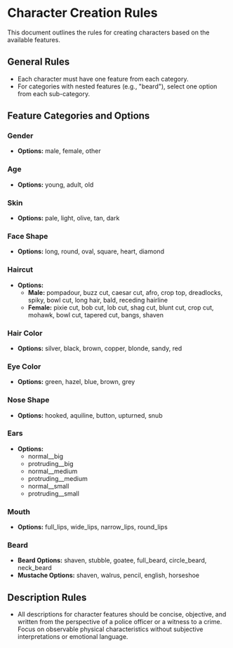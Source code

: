 # Character Creation Rules

This document outlines the rules for creating characters based on the available features.

## General Rules

*   Each character must have one feature from each category.
*   For categories with nested features (e.g., "beard"), select one option from each sub-category.

## Feature Categories and Options

### Gender
*   **Options:** male, female, other

### Age
*   **Options:** young, adult, old

### Skin
*   **Options:** pale, light, olive, tan, dark

### Face Shape
*   **Options:** long, round, oval, square, heart, diamond

### Haircut
*   **Options:**
    *   **Male:** pompadour, buzz cut, caesar cut, afro, crop top, dreadlocks, spiky, bowl cut, long hair, bald, receding hairline
    *   **Female:** pixie cut, bob cut, lob cut, shag cut, blunt cut, crop cut, mohawk, bowl cut, tapered cut, bangs, shaven

### Hair Color
*   **Options:** silver, black, brown, copper, blonde, sandy, red

### Eye Color
*   **Options:** green, hazel, blue, brown, grey

### Nose Shape
*   **Options:** hooked, aquiline, button, upturned, snub

### Ears
*   **Options:**
    *   normal__big
    *   protruding__big
    *   normal__medium
    *   protruding__medium
    *   normal__small
    *   protruding__small

### Mouth
*   **Options:** full_lips, wide_lips, narrow_lips, round_lips

### Beard
*   **Beard Options:** shaven, stubble, goatee, full_beard, circle_beard, neck_beard
*   **Mustache Options:** shaven, walrus, pencil, english, horseshoe

## Description Rules

*   All descriptions for character features should be concise, objective, and written from the perspective of a police officer or a witness to a crime. Focus on observable physical characteristics without subjective interpretations or emotional language.